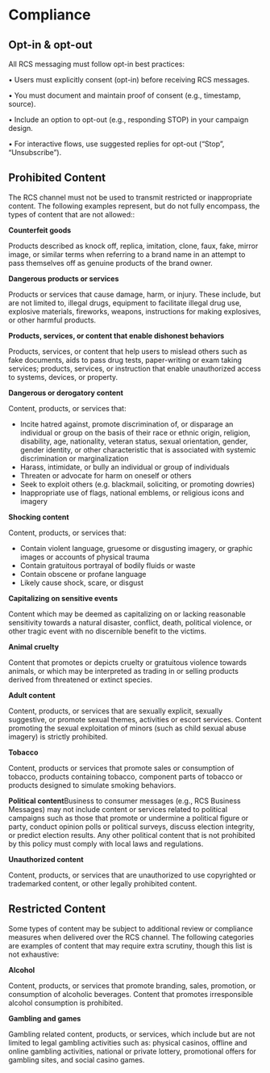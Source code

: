 # Compliance

## Opt-in & opt-out

All RCS messaging must follow opt-in best practices:  

• Users must explicitly consent (opt-in) before receiving RCS messages.  

• You must document and maintain proof of consent (e.g., timestamp, source).  

• Include an option to opt-out (e.g., responding STOP) in your campaign design.  

• For interactive flows, use suggested replies for opt-out (“Stop”, “Unsubscribe”).

## Prohibited Content

The RCS channel must not be used to transmit restricted or inappropriate content. The following examples represent, but do not fully encompass, the types of content that are not allowed::

**Counterfeit goods**  

Products described as knock off, replica, imitation, clone, faux, fake, mirror image, or similar terms when referring to a brand name in an attempt to pass themselves off as genuine products of the brand owner.

**Dangerous products or services**  

Products or services that cause damage, harm, or injury. These include, but are not limited to, illegal drugs, equipment to facilitate illegal drug use, explosive materials, fireworks, weapons, instructions for making explosives, or other harmful products.

**Products, services, or content that enable dishonest behaviors**  

Products, services, or content that help users to mislead others such as fake documents, aids to pass drug tests, paper-writing or exam taking services; products, services, or instruction that enable unauthorized access to systems, devices, or property.

**Dangerous or derogatory content**  

Content, products, or services that:

* Incite hatred against, promote discrimination of, or disparage an individual or group on the basis of their race or ethnic origin, religion, disability, age, nationality, veteran status, sexual orientation, gender, gender identity, or other characteristic that is associated with systemic discrimination or marginalization
* Harass, intimidate, or bully an individual or group of individuals
* Threaten or advocate for harm on oneself or others
* Seek to exploit others (e.g. blackmail, soliciting, or promoting dowries)
* Inappropriate use of flags, national emblems, or religious icons and imagery

**Shocking content**  

Content, products, or services that:

* Contain violent language, gruesome or disgusting imagery, or graphic images or accounts of physical trauma
* Contain gratuitous portrayal of bodily fluids or waste
* Contain obscene or profane language
* Likely cause shock, scare, or disgust

**Capitalizing on sensitive events**  

Content which may be deemed as capitalizing on or lacking reasonable sensitivity towards a natural disaster, conflict, death, political violence, or other tragic event with no discernible benefit to the victims.

**Animal cruelty**  

Content that promotes or depicts cruelty or gratuitous violence towards animals, or which may be interpreted as trading in or selling products derived from threatened or extinct species.

**Adult content**  

Content, products, or services that are sexually explicit, sexually suggestive, or promote sexual themes, activities or escort services. Content promoting the sexual exploitation of minors (such as child sexual abuse imagery) is strictly prohibited.

**Tobacco**  

Content, products or services that promote sales or consumption of tobacco, products containing tobacco, component parts of tobacco or products designed to simulate smoking behaviors.

**Political content**Business to consumer messages (e.g., RCS Business Messages) may not include content or services related to political campaigns such as those that promote or undermine a political figure or party, conduct opinion polls or political surveys, discuss election integrity, or predict election results. Any other political content that is not prohibited by this policy must comply with local laws and regulations.

**Unauthorized content**  

Content, products, or services that are unauthorized to use copyrighted or trademarked content, or other legally prohibited content.

## Restricted Content

Some types of content may be subject to additional review or compliance measures when delivered over the RCS channel. The following categories are examples of content that may require extra scrutiny, though this list is not exhaustive:

**Alcohol**  

Content, products, or services that promote branding, sales, promotion, or consumption of alcoholic beverages. Content that promotes irresponsible alcohol consumption is prohibited.

**Gambling and games**  

Gambling related content, products, or services, which include but are not limited to legal gambling activities such as: physical casinos, offline and online gambling activities, national or private lottery, promotional offers for gambling sites, and social casino games.
